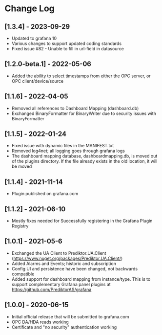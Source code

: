 # Change Log
## [1.3.4] - 2023-09-29
- Updated to grafana 10
- Various changes to support updated coding standards
- Fixed issue #82 - Unable to fill in url-field in datasource


## [1.2.0-beta.1] - 2022-05-06
- Added the ability to select timestamps from either the OPC server, or OPC client/device/source

## [1.1.6] - 2022-04-05
- Removed all references to Dashboard Mapping (dashboard.db)
- Exchanged BinaryFormatter for BinaryWriter due to security issues with BinaryFormatter

## [1.1.5] - 2022-01-24
- Fixed issue with dynamic files in the MANIFEST.txt
- Removed log4net; all logging goes through grafana logs
- The dashboard mapping database, dashboardmapping.db, is moved out of the plugins directory. If the file already exists in the old location, it will be moved

## [1.1.4] - 2021-11-14
- Plugin published on grafana.com

## [1.1.2] - 2021-06-10
- Mostly fixes needed for Successfully registering in the Grafana Plugin Registry

## [1.0.1] - 2021-05-6
- Exchanged the UA Client to Prediktor.UA.Client (https://www.nuget.org/packages/Prediktor.UA.Client/)
- Added Alarms and Events; historic and subscription
- Config UI and persistence have been changed, not backwards compatible
- Added support for dashboard mapping from instance/type. This is to support complementary Grafana panel plugins at https://github.com/PrediktorAS/grafana

## [1.0.0] - 2020-06-15

- Initial official release that will be submitted to grafana.com
- OPC DA/HDA reads working
- Certificate and "no security" authentication working


